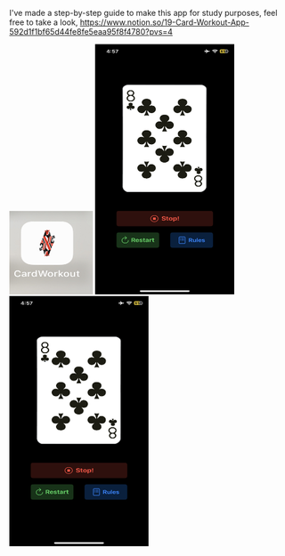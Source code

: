 I've made a step-by-step guide to make this app for study purposes, feel free to take a look, https://www.notion.so/19-Card-Workout-App-592d1f1bf65d44fe8fe5eaa95f8f4780?pvs=4

<img src="https://github.com/zeeshan2k2/CardWorkout/blob/main/CardWorkout/App%20icon.jpg" width="150" height="150">
 
<img src="https://github.com/zeeshan2k2/CardWorkout/blob/main/CardWorkout/Main%20screen.PNG" width="250" height="450">
<img src="https://github.com/zeeshan2k2/CardWorkout/blob/main/CardWorkout/Main%20screen.PNG" width="250" height="450">
